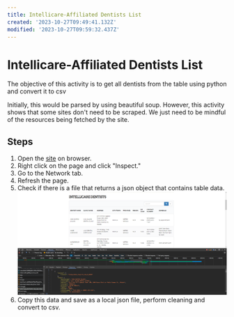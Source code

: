 ```yaml
---
title: Intellicare-Affiliated Dentists List
created: '2023-10-27T09:49:41.132Z'
modified: '2023-10-27T09:59:32.437Z'
---
```


# Intellicare-Affiliated Dentists List

The objective of this activity is to get all dentists from the table using python and convert it to csv

Initially, this would be parsed by using beautiful soup. However, this activity shows that some sites don't need to be scraped. We just need to be mindful of the resources being fetched by the site.

## Steps

1. Open the [site](http://dnc.com.ph/) on browser.
2. Right click on the page and click "Inspect."
3. Go to the Network tab.
4. Refresh the page.
5. Check if there is a file that returns a json object that contains table data.
![screenshot](./page.png "ss")
6. Copy this data and save as a local json file, perform cleaning and convert to csv.


